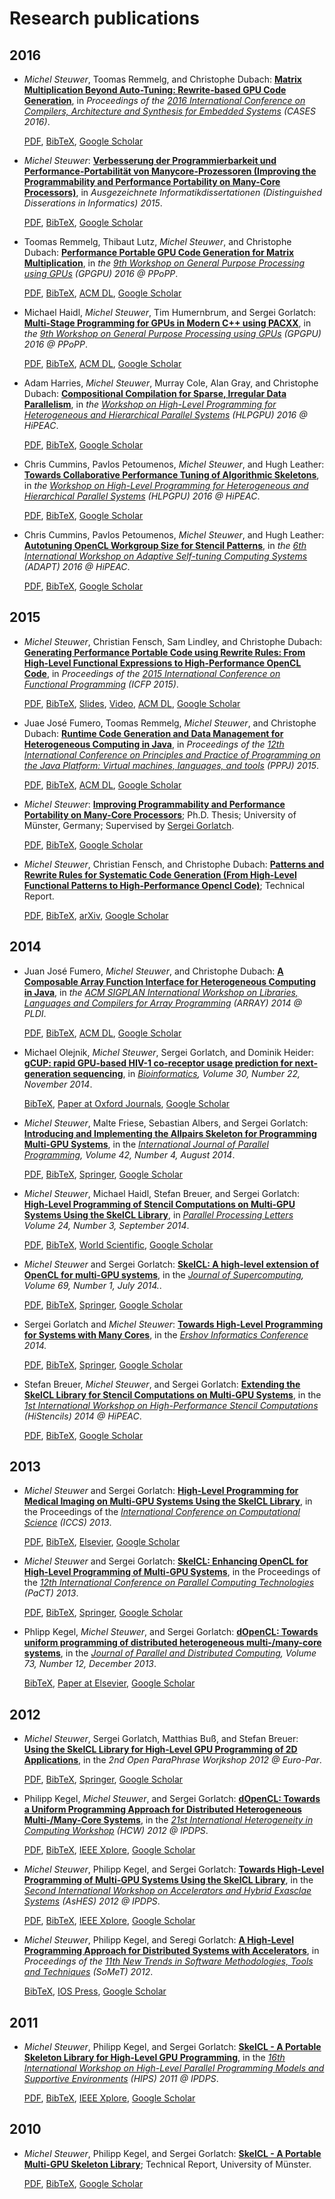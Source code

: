 # Research publications

## 2016

- *Michel Steuwer*, Toomas Remmelg, and Christophe Dubach:
  [**Matrix Multiplication Beyond Auto-Tuning: Rewrite-based GPU Code Generation**](https://github.com/michel-steuwer/publications/blob/master/2016/CASES-2016.pdf), in *Proceedings of the [2016 International Conference on Compilers, Architecture and Synthesis for Embedded Systems](http://www.esweek.org/cases/about) (CASES 2016)*.

  [PDF](https://github.com/michel-steuwer/publications/blob/master/2016/CASES-2016.pdf),
  [BibTeX](https://github.com/michel-steuwer/publications/blob/master/2016/CASES-2016.bib),
  [Google Scholar](https://scholar.google.co.uk/citations?view_op=view_citation&hl=en&user=XdXJRZEAAAAJ&cstart=20&pagesize=80&citation_for_view=XdXJRZEAAAAJ:4TOpqqG69KYC)

- *Michel Steuwer*:
  [**Verbesserung der Programmierbarkeit und Performance-Portabilität von Manycore-Prozessoren (Improving the Programmability and Performance Portability on Many-Core Processors)**](https://github.com/michel-steuwer/publications/blob/master/2016/GIDIS-2015.pdf), in *Ausgezeichnete Informatikdissertationen (Distinguished Disserations in Informatics) 2015*.

  [PDF](https://github.com/michel-steuwer/publications/blob/master/2016/GIDIS-2015.pdf),
  [BibTeX](https://github.com/michel-steuwer/publications/blob/master/2016/GIDIS-2015.bib),
  [Google Scholar](https://scholar.google.co.uk/citations?view_op=view_citation&hl=en&user=XdXJRZEAAAAJ&cstart=20&pagesize=80&citation_for_view=XdXJRZEAAAAJ:_kc_bZDykSQC)

- Toomas Remmelg, Thibaut Lutz, *Michel Steuwer*, and Christophe Dubach:
  [**Performance Portable GPU Code Generation for Matrix Multiplication**](https://github.com/michel-steuwer/publications/blob/master/2016/GPGPU-2016-1.pdf), in *the [9th Workshop on General Purpose Processing using GPUs](http://conf.researchr.org/track/PPoPP-2016/GPGPU-2016-papers) (GPGPU) 2016 @ PPoPP*.

  [PDF](https://github.com/michel-steuwer/publications/blob/master/2016/GPGPU-2016-1.pdf),
  [BibTeX](https://github.com/michel-steuwer/publications/blob/master/2016/GPGPU-2016-1.bib),
  [ACM DL](http://doi.acm.org/10.1145/2884045.2884046),
  [Google Scholar](https://scholar.google.co.uk/citations?view_op=view_citation&hl=en&user=XdXJRZEAAAAJ&citation_for_view=XdXJRZEAAAAJ:Zph67rFs4hoC)

- Michael Haidl, *Michel Steuwer*, Tim Humernbrum, and Sergei Gorlatch:
  [**Multi-Stage Programming for GPUs in Modern C++ using PACXX**](https://github.com/michel-steuwer/publications/blob/master/2016/GPGPU-2016-2.pdf), in *the [9th Workshop on General Purpose Processing using GPUs](http://conf.researchr.org/track/PPoPP-2016/GPGPU-2016-papers) (GPGPU) 2016 @ PPoPP*.

  [PDF](https://github.com/michel-steuwer/publications/blob/master/2016/GPGPU-2016-2.pdf),
  [BibTeX](https://github.com/michel-steuwer/publications/blob/master/2016/GPGPU-2016-2.bib),
  [ACM DL](http://doi.acm.org/10.1145/2884045.2884049),
  [Google Scholar](https://scholar.google.co.uk/citations?view_op=view_citation&hl=en&user=XdXJRZEAAAAJ&citation_for_view=XdXJRZEAAAAJ:3fE2CSJIrl8C)

- Adam Harries, *Michel Steuwer*, Murray Cole, Alan Gray, and Christophe Dubach:
  [**Compositional Compilation for Sparse, Irregular Data Parallelism**](https://github.com/michel-steuwer/publications/blob/master/2016/HLPGPU-2016-1.pdf), in *the [Workshop on High-Level Programming for Heterogeneous and Hierarchical Parallel Systems](https://sites.google.com/site/hlpgpu2016/) (HLPGPU) 2016 @ HiPEAC*.

  [PDF](https://github.com/michel-steuwer/publications/blob/master/2016/HLPGPU-2016-1.pdf),
  [BibTeX](https://github.com/michel-steuwer/publications/blob/master/2016/HLPGPU-2016-1.bib),
  [Google Scholar](https://scholar.google.co.uk/citations?view_op=view_citation&hl=en&user=XdXJRZEAAAAJ&citation_for_view=XdXJRZEAAAAJ:MXK_kJrjxJIC)

- Chris Cummins, Pavlos Petoumenos, *Michel Steuwer*, and Hugh Leather:
  [**Towards Collaborative Performance Tuning of Algorithmic Skeletons**](https://github.com/michel-steuwer/publications/blob/master/2016/HLPGPU-2016-2.pdf), in *the [Workshop on High-Level Programming for Heterogeneous and Hierarchical Parallel Systems](https://sites.google.com/site/hlpgpu2016/) (HLPGPU) 2016 @ HiPEAC*.

  [PDF](https://github.com/michel-steuwer/publications/blob/master/2016/HLPGPU-2016-2.pdf),
  [BibTeX](https://github.com/michel-steuwer/publications/blob/master/2016/HLPGPU-2016-2.bib),
  [Google Scholar](https://scholar.google.co.uk/citations?view_op=view_citation&hl=en&user=XdXJRZEAAAAJ&cstart=20&pagesize=80&citation_for_view=XdXJRZEAAAAJ:8k81kl-MbHgC)

- Chris Cummins, Pavlos Petoumenos, *Michel Steuwer*, and Hugh Leather:
  [**Autotuning OpenCL Workgroup Size for Stencil Patterns**](https://github.com/michel-steuwer/publications/blob/master/2016/ADAPT-2016.pdf), in *the [6th International Workshop on Adaptive Self-tuning Computing Systems](http://adapt-workshop.org/program2016.html) (ADAPT) 2016 @ HiPEAC*.

  [PDF](https://github.com/michel-steuwer/publications/blob/master/2016/ADAPT-2016.pdf),
  [BibTeX](https://github.com/michel-steuwer/publications/blob/master/2016/ADAPT-2016.bib),
  [Google Scholar](https://scholar.google.co.uk/citations?view_op=view_citation&hl=en&user=XdXJRZEAAAAJ&cstart=20&pagesize=80&citation_for_view=XdXJRZEAAAAJ:hqOjcs7Dif8C)

## 2015

- *Michel Steuwer*, Christian Fensch, Sam Lindley, and Christophe Dubach:
  [**Generating Performance Portable Code using Rewrite Rules: From High-Level Functional Expressions to High-Performance OpenCL Code**](https://github.com/michel-steuwer/publications/blob/master/2015/ICFP-2015.pdf), in *Proceedings of the [2015 International Conference on Functional Programming](http://www.icfpconference.org/icfp2015/index.html) (ICFP 2015)*.

  [PDF](https://github.com/michel-steuwer/publications/blob/master/2015/ICFP-2015.pdf),
  [BibTeX](https://github.com/michel-steuwer/publications/blob/master/2015/ICFP-2015.bib),
  [Slides](https://github.com/michel-steuwer/talks/blob/master/2015/ICFP-2015.pdf),
  [Video](https://www.youtube.com/watch?v=xNYMIsGTXC4),
  [ACM DL](http://doi.acm.org/10.1145/2784731.2784754),
  [Google Scholar](https://scholar.google.co.uk/citations?view_op=view_citation&hl=en&user=XdXJRZEAAAAJ&citation_for_view=XdXJRZEAAAAJ:UebtZRa9Y70C)

- Juae José Fumero, Toomas Remmelg, *Michel Steuwer*, and Christophe Dubach:
  [**Runtime Code Generation and Data Management for Heterogeneous Computing in Java**](https://github.com/michel-steuwer/publications/blob/master/2015/PPPJ-2015.pdf), in *Proceedings of the [12th International Conference on Principles and Practice of Programming on the Java Platform: Virtual machines, languages, and tools](http://pppj2015.cs.fit.edu/) (PPPJ) 2015*.

  [PDF](https://github.com/michel-steuwer/publications/blob/master/2015/PPPJ-2015.pdf),
  [BibTeX](https://github.com/michel-steuwer/publications/blob/master/2015/PPPJ-2015.bib),
  [ACM DL](http://doi.acm.org/10.1145/2807426.2807428),
  [Google Scholar](https://scholar.google.co.uk/citations?view_op=view_citation&hl=en&user=XdXJRZEAAAAJ&cstart=20&pagesize=80&citation_for_view=XdXJRZEAAAAJ:Se3iqnhoufwC)

- *Michel Steuwer*:
  [**Improving Programmability and Performance Portability on Many-Core Processors**](https://github.com/michel-steuwer/publications/blob/master/2015/PhDThesis.pdf); Ph.D. Thesis; University of Münster, Germany; Supervised by [Sergei Gorlatch](http://www.uni-muenster.de/PVS/mitarbeiter/gorlatch.html).

  [PDF](https://github.com/michel-steuwer/publications/blob/master/2015/PhDThesis.pdf),
  [BibTeX](https://github.com/michel-steuwer/publications/blob/master/2015/PhDThesis.bib),
  [Google Scholar](https://scholar.google.co.uk/citations?view_op=view_citation&hl=en&user=XdXJRZEAAAAJ&citation_for_view=XdXJRZEAAAAJ:0EnyYjriUFMC)

- *Michel Steuwer*, Christian Fensch, and Christophe Dubach:
  [**Patterns and Rewrite Rules for Systematic Code Generation (From High-Level Functional Patterns to High-Performance Opencl Code)**](https://github.com/michel-steuwer/publications/blob/master/2015/arXiv-2015.pdf); Technical Report.

  [PDF](https://github.com/michel-steuwer/publications/blob/master/2015/arXiv-2015.pdf),
  [BibTeX](https://github.com/michel-steuwer/publications/blob/master/2015/arXiv-2015.bib),
  [arXiv](http://arxiv.org/abs/1502.02389),
  [Google Scholar](https://scholar.google.co.uk/citations?view_op=view_citation&hl=en&user=XdXJRZEAAAAJ&citation_for_view=XdXJRZEAAAAJ:_FxGoFyzp5QC)

## 2014

- Juan José Fumero, *Michel Steuwer*, and Christophe Dubach:
  [**A Composable Array Function Interface for Heterogeneous Computing in Java**](https://github.com/michel-steuwer/publications/blob/master/2014/ARRAY-2014.pdf), in *the [ACM SIGPLAN International Workshop on Libraries, Languages and Compilers for Array Programming](http://www.sable.mcgill.ca/array/2014/index.html) (ARRAY) 2014 @ PLDI*.

  [PDF](https://github.com/michel-steuwer/publications/blob/master/2014/ARRAY-2014.pdf),
  [BibTeX](https://github.com/michel-steuwer/publications/blob/master/2014/ARRAY-2014.bib),
  [ACM DL](http://doi.acm.org/10.1145/2627373.2627381),
  [Google Scholar](https://scholar.google.co.uk/citations?view_op=view_citation&hl=en&user=XdXJRZEAAAAJ&citation_for_view=XdXJRZEAAAAJ:WF5omc3nYNoC)

- Michael Olejnik, *Michel Steuwer*, Sergei Gorlatch, and Dominik Heider:
  [**gCUP: rapid GPU-based HIV-1 co-receptor usage prediction for next-generation sequencing**](http://dx.doi.org/10.1093/bioinformatics/btu535), in *[Bioinformatics](http://bioinformatics.oxfordjournals.org/), Volume 30, Number 22, November 2014*.

  [BibTeX](https://github.com/michel-steuwer/publications/blob/master/2014/Bioinformatics-2014.bib),
  [Paper at Oxford Journals](http://dx.doi.org/10.1093/bioinformatics/btu535),
  [Google Scholar](https://scholar.google.co.uk/citations?view_op=view_citation&hl=en&user=XdXJRZEAAAAJ&citation_for_view=XdXJRZEAAAAJ:eQOLeE2rZwMC)

- *Michel Steuwer*, Malte Friese, Sebastian Albers, and Sergei Gorlatch:
  [**Introducing and Implementing the Allpairs Skeleton for Programming Multi-GPU Systems**](https://github.com/michel-steuwer/publications/blob/master/2014/IJPP-2014.pdf), in the *[International Journal of Parallel Programming](http://link.springer.com/journal/10766), Volume 42, Number 4, August 2014*.

  [PDF](https://github.com/michel-steuwer/publications/blob/master/2014/IJPP-2014.pdf),
  [BibTeX](https://github.com/michel-steuwer/publications/blob/master/2014/IJPP-2014.bib),
  [Springer](http://dx.doi.org/10.1007/s10766-013-0265-6),
  [Google Scholar](https://scholar.google.co.uk/citations?view_op=view_citation&hl=en&user=XdXJRZEAAAAJ&citation_for_view=XdXJRZEAAAAJ:IjCSPb-OGe4C)

- *Michel Steuwer*, Michael Haidl, Stefan Breuer, and Sergei Gorlatch:
  [**High-Level Programming of Stencil Computations on Multi-GPU Systems Using the SkelCL Library**](https://github.com/michel-steuwer/publications/blob/master/2014/PPL-2014.pdf), in *[Parallel Processing Letters](http://www.worldscientific.com/worldscinet/ppl) Volume 24, Number 3, September 2014*.

  [PDF](https://github.com/michel-steuwer/publications/blob/master/2014/PPL-2014.pdf),
  [BibTeX](https://github.com/michel-steuwer/publications/blob/master/2014/PPL-2014.bib),
  [World Scientific](http://dx.doi.org/10.1142/S0129626414410059),
  [Google Scholar](https://scholar.google.co.uk/citations?view_op=view_citation&hl=en&user=XdXJRZEAAAAJ&citation_for_view=XdXJRZEAAAAJ:ufrVoPGSRksC)

- *Michel Steuwer* and Sergei Gorlatch:
  [**SkelCL: A high-level extension of OpenCL for multi-GPU systems**](https://github.com/michel-steuwer/publications/blob/master/2014/JoS-2014.pdf), in the *[Journal of Supercomputing](http://www.springer.com/computer/swe/journal/11227), Volume 69, Number 1, July 2014.*.

  [PDF](https://github.com/michel-steuwer/publications/blob/master/2014/JoS-2014.pdf),
  [BibTeX](https://github.com/michel-steuwer/publications/blob/master/2014/JoS-2014.bib),
  [Springer](http://dx.doi.org/10.1007/s11227-014-1213-y),
  [Google Scholar](https://scholar.google.co.uk/citations?view_op=view_citation&hl=en&user=XdXJRZEAAAAJ&citation_for_view=XdXJRZEAAAAJ:YsMSGLbcyi4C)

- Sergei Gorlatch and *Michel Steuwer*:
  [**Towards High-Level Programming for Systems with Many Cores**](https://github.com/michel-steuwer/publications/blob/master/2014/PSI-2014.pdf), in the *[Ershov Informatics Conference](http://psi.nsc.ru/psi14/index) 2014.*

  [PDF](https://github.com/michel-steuwer/publications/blob/master/2014/PSI-2014.pdf),
  [BibTeX](https://github.com/michel-steuwer/publications/blob/master/2014/PSI-2014.bib),
  [Springer](http://dx.doi.org/10.1007/978-3-662-46823-4_10),
  [Google Scholar](https://scholar.google.co.uk/citations?view_op=view_citation&hl=en&user=XdXJRZEAAAAJ&cstart=20&pagesize=80&citation_for_view=XdXJRZEAAAAJ:roLk4NBRz8UC)

- Stefan Breuer, *Michel Steuwer*, and Sergei Gorlatch:
  [**Extending the SkelCL Library for Stencil Computations on Multi-GPU Systems**](https://github.com/michel-steuwer/publications/blob/master/2014/HiStencils-2014.pdf), in the *[1st International Workshop on High-Performance Stencil Computations](http://www.exastencils.org/histencils/2014/) (HiStencils) 2014 @ HiPEAC*.

  [PDF](https://github.com/michel-steuwer/publications/blob/master/2014/HiStencils-2014.pdf),
  [BibTeX](https://github.com/michel-steuwer/publications/blob/master/2014/HiStencils-2014.bib),
  [Google Scholar](https://scholar.google.co.uk/citations?view_op=view_citation&hl=en&user=XdXJRZEAAAAJ&citation_for_view=XdXJRZEAAAAJ:Y0pCki6q_DkC)

## 2013

- *Michel Steuwer* and Sergei Gorlatch:
  [**High-Level Programming for Medical Imaging on Multi-GPU Systems Using the SkelCL Library**](https://github.com/michel-steuwer/publications/blob/master/2013/ICCS-2013.pdf), in the Proceedings of the *[International Conference on Computational Science](http://www.iccs-meeting.org/iccs2013/) (ICCS) 2013*.

  [PDF](https://github.com/michel-steuwer/publications/blob/master/2013/ICCS-2013.pdf),
  [BibTeX](https://github.com/michel-steuwer/publications/blob/master/2013/ICCS-2013.bib),
  [Elsevier](http://dx.doi.org/10.1016/j.procs.2013.05.239),
  [Google Scholar](https://scholar.google.co.uk/citations?view_op=view_citation&hl=en&user=XdXJRZEAAAAJ&citation_for_view=XdXJRZEAAAAJ:qjMakFHDy7sC)

- *Michel Steuwer* and Sergei Gorlatch:
  [**SkelCL: Enhancing OpenCL for High-Level Programming of Multi-GPU Systems**](https://github.com/michel-steuwer/publications/blob/master/2013/PaCT-2013.pdf), in the Proceedings of the *[12th International Conference on Parallel Computing Technologies](http://ssd.sscc.ru/conf/pact2013/) (PaCT) 2013*.

  [PDF](https://github.com/michel-steuwer/publications/blob/master/2013/PaCT-2013.pdf),
  [BibTeX](https://github.com/michel-steuwer/publications/blob/master/2013/PaCT-2013.bib),
  [Springer](http://dx.doi.org/10.1007/978-3-642-39958-9_24),
  [Google Scholar](https://scholar.google.co.uk/citations?view_op=view_citation&hl=en&user=XdXJRZEAAAAJ&citation_for_view=XdXJRZEAAAAJ:zYLM7Y9cAGgC)

- Phlipp Kegel, *Michel Steuwer*, and Sergei Gorlatch:
  [**dOpenCL: Towards uniform programming of distributed heterogeneous multi-/many-core systems**](http://dx.doi.org/10.1016/j.jpdc.2013.07.021), in the *[Journal of Parallel and Distributed Computing](http://www.journals.elsevier.com/journal-of-parallel-and-distributed-computing/), Volume 73, Number 12, December 2013*.

  [BibTeX](https://github.com/michel-steuwer/publications/blob/master/2013/JPDC-2013.bib),
  [Paper at Elsevier](http://dx.doi.org/10.1016/j.jpdc.2013.07.021),
  [Google Scholar](https://scholar.google.co.uk/citations?view_op=view_citation&hl=en&user=XdXJRZEAAAAJ&citation_for_view=XdXJRZEAAAAJ:UeHWp8X0CEIC)

## 2012
- *Michel Steuwer*, Sergei Gorlatch, Matthias Buß, and Stefan Breuer:
  [**Using the SkelCL Library for High-Level GPU Programming of 2D Applications**](https://github.com/michel-steuwer/publications/blob/master/2012/ParaPhrase-2012.pdf), in the *2nd Open ParaPhrase Worjkshop 2012 @ Euro-Par*.

  [PDF](https://github.com/michel-steuwer/publications/blob/master/2012/ParaPhrase-2012.pdf),
  [BibTeX](https://github.com/michel-steuwer/publications/blob/master/2012/ParaPhrase-2012.bib),
  [Springer](http://dx.doi.org/10.1007/978-3-642-36949-0_41),
  [Google Scholar](https://scholar.google.co.uk/citations?view_op=view_citation&hl=en&user=XdXJRZEAAAAJ&citation_for_view=XdXJRZEAAAAJ:9yKSN-GCB0IC)

- Philipp Kegel, *Michel Steuwer*, and Sergei Gorlatch:
  [**dOpenCL: Towards a Uniform Programming Approach for Distributed Heterogeneous Multi-/Many-Core Systems**](https://github.com/michel-steuwer/publications/blob/master/2012/HCW-2012.pdf), in the *[21st International Heterogeneity in Computing Workshop](http://hcw.eecs.wsu.edu/previous) (HCW) 2012 @ IPDPS*.

  [PDF](https://github.com/michel-steuwer/publications/blob/master/2012/HCW-2012.pdf),
  [BibTeX](https://github.com/michel-steuwer/publications/blob/master/2012/HCW-2012.bib),
  [IEEE Xplore](http://dx.doi.org/10.1109/IPDPSW.2012.16),
  [Google Scholar](https://scholar.google.co.uk/citations?view_op=view_citation&hl=en&user=XdXJRZEAAAAJ&citation_for_view=XdXJRZEAAAAJ:u-x6o8ySG0sC)

- *Michel Steuwer*, Philipp Kegel, and Sergei Gorlatch:
  [**Towards High-Level Programming of Multi-GPU Systems Using the SkelCL Library**](https://github.com/michel-steuwer/publications/blob/master/2012/AsHES-2012.pdf), in the *[Second International Workshop on Accelerators and Hybrid Exasclae Systems](http://www.mcs.anl.gov/events/workshops/ashes/2012/) (AsHES) 2012 @ IPDPS*.

  [PDF](https://github.com/michel-steuwer/publications/blob/master/2012/AsHES-2012.pdf),
  [BibTeX](https://github.com/michel-steuwer/publications/blob/master/2012/AsHES-2012.bib),
  [IEEE Xplore](http://dx.doi.org/10.1109/IPDPSW.2012.229),
  [Google Scholar](https://scholar.google.co.uk/citations?view_op=view_citation&hl=en&user=XdXJRZEAAAAJ&citation_for_view=XdXJRZEAAAAJ:d1gkVwhDpl0C)

- *Michel Steuwer*, Philipp Kegel, and Seregi Gorlatch:
  [**A High-Level Programming Approach for Distributed Systems with Accelerators**](http://dx.doi.org/10.3233/978-1-61499-125-0-430), in *Proceedings of the [11th New Trends in Software Methodologies, Tools and Techniques](http://www.somet.soft.iwate-pu.ac.jp/somet_12/) (SoMeT) 2012*.

  [BibTeX](https://github.com/michel-steuwer/publications/blob/master/2012/SoMET-2012.bib),
  [IOS Press](http://dx.doi.org/10.3233/978-1-61499-125-0-430),
  [Google Scholar](https://scholar.google.co.uk/citations?view_op=view_citation&hl=en&user=XdXJRZEAAAAJ&cstart=20&pagesize=80&citation_for_view=XdXJRZEAAAAJ:2osOgNQ5qMEC)

## 2011

- *Michel Steuwer*, Philipp Kegel, and Sergei Gorlatch:
  [**SkelCL - A Portable Skeleton Library for High-Level GPU Programming**](https://github.com/michel-steuwer/publications/blob/master/2011/HIPS-2011.pdf), in the *[16th International Workshop on High-Level Parallel Programming Models and Supportive Environments](http://htor.inf.ethz.ch/hips2011/) (HIPS) 2011 @ IPDPS*.

  [PDF](https://github.com/michel-steuwer/publications/blob/master/2011/HIPS-2011.pdf),
  [BibTeX](https://github.com/michel-steuwer/publications/blob/master/2011/HIPS-2011.bib),
  [IEEE Xplore](http://dx.doi.org/10.1109/IPDPS.2011.269),
  [Google Scholar](https://scholar.google.co.uk/citations?view_op=view_citation&hl=en&user=XdXJRZEAAAAJ&citation_for_view=XdXJRZEAAAAJ:u5HHmVD_uO8C)

## 2010

- *Michel Steuwer*, Philipp Kegel, and Sergei Gorlatch:
  [**SkelCL - A Portable Multi-GPU Skeleton Library**](https://github.com/michel-steuwer/publications/blob/master/2010/SkelCL-2010.pdf); Technical Report, University of Münster.

  [PDF](https://github.com/michel-steuwer/publications/blob/master/2010/SkelCL-2010.pdf),
  [BibTeX](https://github.com/michel-steuwer/publications/blob/master/2010/SkelCL-2010.bib),
  [Google Scholar](https://scholar.google.co.uk/citations?view_op=view_citation&hl=en&user=XdXJRZEAAAAJ&citation_for_view=XdXJRZEAAAAJ:KlAtU1dfN6UC)
